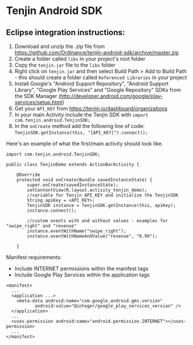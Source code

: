 Tenjin Android SDK
==================

Eclipse integration instructions:
---------------------------------

1. Download and unzip the .zip file from https://github.com/Ordinance/tenjin-android-sdk/archive/master.zip
3. Create a folder called `libs` in your project's root folder
4. Copy the `tenjin.jar` file to the `libs` folder
5. Right click on `tenjin.jar` and then select Build Path > Add to Build Path - this should create a folder called `Referenced Libraries` in your project
7. Install Google's "Android Support Repository", "Android Support Library", "Google Play Services" and "Google Repository" SDKs from the SDK Manager (http://developer.android.com/google/play-services/setup.html)
8. Get your `API_KEY` from https://tenjin.io/dashboard/organizations
9. In your main Activity include the Tenjin SDK with `import com.tenjin.android.TenjinSDK;`
10. In the `onCreate` method add the following line of code: `TenjinSDK.getInstance(this, "[API_KEY]").connect();`

Here's an example of what the first/main activity should look like.

```
import com.tenjin.android.TenjinSDK;

public class TenjinDemo extends ActionBarActivity {

    @Override
    protected void onCreate(Bundle savedInstanceState) {
        super.onCreate(savedInstanceState);
        setContentView(R.layout.activity_tenjin_demo);
        //variable for Tenjin API_KEY and initialize the TenjinSDK
        String apiKey = <API_KEY>;
        TenjinSDK instance = TenjinSDK.getInstance(this, apiKey);
        instance.connect();

        //custom events with and without values - examples for "swipe_right" and "revenue"
        instance.eventWithName("swipe_right");
        instance.eventWithNameAndValue("revenue", "0.99");

    }
```

Manifest requirements:
- Include INTERNET permissions within the manifest tags
- Include Google Play Services within the application tags

```
<manifest>
  ...
  <application ...>
    <meta-data android:name="com.google.android.gms.version"
           android:value="@integer/google_play_services_version" />
  </application>
  ...
  <uses-permission android:name="android.permission.INTERNET"></uses-permission>
  ...
</manifest>
```